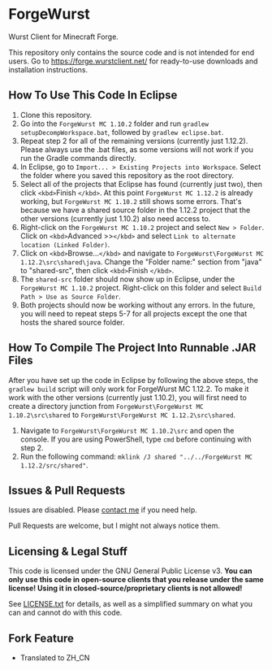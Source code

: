 # ForgeWurst

Wurst Client for Minecraft Forge.

This repository only contains the source code and is not intended for end users. Go to https://forge.wurstclient.net/ for ready-to-use downloads and installation instructions.

## How To Use This Code In Eclipse

1. Clone this repository.
2. Go into the `ForgeWurst MC 1.10.2` folder and run `gradlew setupDecompWorkspace.bat`, followed by `gradlew eclipse.bat`.
3. Repeat step 2 for all of the remaining versions (currently just 1.12.2). Please always use the .bat files, as some versions will not work if you run the Gradle commands directly.
4. In Eclipse, go to `Import... > Existing Projects into Workspace`. Select the folder where you saved this repository as the root directory.
5. Select all of the projects that Eclipse has found (currently just two), then click `<kbd>`Finish `</kbd>`. At this point `ForgeWurst MC 1.12.2` is already working, but `ForgeWurst MC 1.10.2` still shows some errors. That's because we have a shared source folder in the 1.12.2 project that the other versions (currently just 1.10.2) also need access to.
6. Right-click on the `ForgeWurst MC 1.10.2` project and select `New > Folder`. Click on `<kbd>`Advanced >>`</kbd>` and select `Link to alternate location (Linked Folder)`.
7. Click on `<kbd>`Browse...`</kbd>` and navigate to `ForgeWurst\ForgeWurst MC 1.12.2\src\shared\java`. Change the "Folder name:" section from "java" to "shared-src", then click `<kbd>`Finish `</kbd>`.
8. The `shared-src` folder should now show up in Eclipse, under the `ForgeWurst MC 1.10.2` project. Right-click on this folder and select `Build Path > Use as Source Folder`.
9. Both projects should now be working without any errors. In the future, you will need to repeat steps 5-7 for all projects except the one that hosts the shared source folder.

## How To Compile The Project Into Runnable .JAR Files

After you have set up the code in Eclipse by following the above steps, the `gradlew build` script will only work for ForgeWurst MC 1.12.2. To make it work with the other versions (currently just 1.10.2), you will first need to create a directory junction from `ForgeWurst\ForgeWurst MC 1.10.2\src\shared` to `ForgeWurst\ForgeWurst MC 1.12.2\src\shared`.

1. Navigate to `ForgeWurst\ForgeWurst MC 1.10.2\src` and open the console. If you are using PowerShell, type `cmd` before continuing with step 2.
2. Run the following command: `mklink /J shared "../../ForgeWurst MC 1.12.2/src/shared"`.

## Issues & Pull Requests

Issues are disabled. Please [contact me](https://www.wurstclient.net/contact/) if you need help.

Pull Requests are welcome, but I might not always notice them.

## Licensing & Legal Stuff

This code is licensed under the GNU General Public License v3. **You can only use this code in open-source clients that you release under the same license! Using it in closed-source/proprietary clients is not allowed!**

See [LICENSE.txt](LICENSE.txt) for details, as well as a simplified summary on what you can and cannot do with this code.

## Fork Feature

* Translated to ZH_CN
